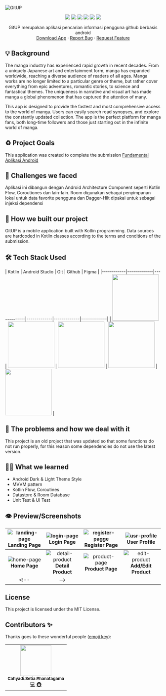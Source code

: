![GitUP](https://socialify.git.ci/phanatagama/GitUP/image?description=1&font=Bitter&forks=1&issues=1&logo=https%3A%2F%2Fsvgshare.com%2Fi%2Fxr4.svg&pattern=Formal%20Invitation&pulls=1&stargazers=1&theme=Auto)
<p align="center">
<img src="https://img.shields.io/badge/kotlin-%237F52FF.svg?style=for-the-badge&logo=kotlin&logoColor=white" />
<img src="https://img.shields.io/badge/Android-3DDC84?style=for-the-badge&logo=android&logoColor=white" />
<img src="https://img.shields.io/badge/figma-%23F24E1E.svg?style=for-the-badge&logo=figma&logoColor=white" />
<img src="https://img.shields.io/badge/git-%23F05033.svg?style=for-the-badge&logo=git&logoColor=white" />
<img src="https://img.shields.io/badge/github-%23121011.svg?style=for-the-badge&logo=github&logoColor=white" />
<img src="https://img.shields.io/badge/Android%20Studio-3DDC84.svg?style=for-the-badge&logo=android-studio&logoColor=whitehttps://img.shields.io/badge/Visual%20Studio%20Code-0078d7.svg?style=for-the-badge&logo=visual-studio-code&logoColor=white" />
  </p>
  <p align="center">
    GitUP merupakan aplikasi pencarian informasi pengguna github berbasis android
    <br />
    <a href="https://github.com/phanatagama/GitUP/releases/download/v.1.0.0-beta/GitUP-App-Beta.apk">Download App</a>
    ·
    <a href="https://github.com/phanatagama/GitUP/issues/new">Report Bug</a>
    ·
    <a href="https://github.com/phanatagama/GitUP/issues/new">Request Feature</a>
  </p>

## 💡 Background
The manga industry has experienced rapid growth in recent decades. From a uniquely Japanese art and entertainment form, manga has expanded worldwide, reaching a diverse audience of readers of all ages. Manga works are no longer limited to a particular genre or theme, but rather cover everything from epic adventures, romantic stories, to science and fantastical themes. The uniqueness in narrative and visual art has made manga a global phenomenon that has captured the attention of many.

This app is designed to provide the fastest and most comprehensive access to the world of manga. Users can easily search read synopses, and explore the constantly updated collection. The app is the perfect platform for manga fans, both long-time followers and those just starting out in the infinite world of manga.

## ♻️ Project Goals
This application was created to complete the submission [Fundamental Aplikasi Android](https://www.dicoding.com/academies/51)

## 🤯 Challenges we faced
Aplikasi ini dibangun dengan Android Architecture Component seperti Kotlin Flow, Coroutiones dan lain-lain. Room digunakan sebagai penyimpanan lokal untuk data favorite pengguna dan Dagger-Hilt dipakai untuk sebagai injeksi dependensi

## 🧐 How we built our project
GitUP is a mobile application built with Kotlin programming. Data sources are hardcoded in Kotlin classes according to the terms and conditions of the submission.

## 🛠️ Tech Stack Used
| Kotlin      | Android Studio      | Git      | Github      | Figma      |
|------------|-------------|-------------|-------------|-------------|-------------|
| <img src="https://upload.wikimedia.org/wikipedia/commons/thumb/7/74/Kotlin_Icon.png/1024px-Kotlin_Icon.png" width="150"> | <img src="https://upload.wikimedia.org/wikipedia/commons/thumb/e/e3/Android_Studio_Icon_%282014-2019%29.svg/1200px-Android_Studio_Icon_%282014-2019%29.svg.png" width="150"> | <img src="https://git-scm.com/images/logos/downloads/Git-Icon-1788C.png" width="150"> | <img src="https://upload.wikimedia.org/wikipedia/commons/thumb/9/91/Octicons-mark-github.svg/2048px-Octicons-mark-github.svg.png" width="150"> | <img src="https://cdn-icons-png.flaticon.com/512/5968/5968705.png" width="150"> |

<!-- ### Extra Library -->
<!-- - [Epoxy](https://github.com/airbnb/epoxy) Complex RecyclerView with difference model type -->

## 🔧 The problems and how we deal with it
This project is an old project that was updated so that some functions do not run properly, for this reason some dependencies do not use the latest version.

## 🧑‍🎓 What we learned
- Android Dark & Light Theme Style
- MVVM pattern
- Kotlin Flow, Coroutines
- Datastore & Room Database
- Unit Test & UI Test

## 👁️ Preview/Screenshots

| ![landing-page](https://user-images.githubusercontent.com/48324618/145372808-ae5dc7a8-f310-4643-84ed-b678a8aeeff1.jpg) **Landing Page** | ![login-page](https://user-images.githubusercontent.com/48324618/145372649-d459f07a-ba18-4cd0-aee1-fe91524abce5.jpg) **Login Page** | ![register-pagge](https://user-images.githubusercontent.com/48324618/145372937-6fddfba7-4abd-40fa-aa01-c01d349ad1d8.jpg) **Register Page** | ![usr-profile](https://user-images.githubusercontent.com/48324618/145373431-ebd4e049-9558-4fd7-8e0d-80f0b83b02e3.jpg) **User Profile** |
| :--: | :--: | :--: | :--: |
| ![home-page](https://user-images.githubusercontent.com/48324618/145373302-0a966fd3-e787-41c7-8c18-fc1e9ed79588.jpg) **Home Page** | ![detail-product](https://user-images.githubusercontent.com/48324618/145373659-0c01acd8-f2b8-4f9f-a2b3-320117b61593.jpg) **Detail Product** | ![product-page](https://user-images.githubusercontent.com/48324618/145373555-45e28331-c41d-47f1-96a5-74cd2d6d3728.jpg) **Product Page** | ![edit-product](https://user-images.githubusercontent.com/48324618/145373915-5c340a34-9e18-44a8-b81a-cc63882a313a.jpg) **Add/Edit Product** |
<!-- |   -->

## License
This project is licensed under the MIT License.

## Contributors ✨

Thanks goes to these wonderful people ([emoji key](https://allcontributors.org/docs/en/emoji-key)):

<!-- ALL-CONTRIBUTORS-LIST:START - Do not remove or modify this section -->
<!-- prettier-ignore-start -->
<!-- markdownlint-disable -->
<table>
  <tr>
    <td align="center"><a href="https://github.com/phanatagama"><img src="https://avatars.githubusercontent.com/u/48324618?s=100?v=4" width="100px;" alt=""/><br /><sub><b>Cahyadi Setia Phanatagama</b></sub></a><br /><a href="https://github.com/phanatagama/GitUP/commits?author=phanatagama" title="Code">💻</a> <a href="#infra-phanatagama" title="Infrastructure (Databases, Build-Tools, etc)">🚇</a></td>
  </tr>
</table>


<!-- markdownlint-restore -->
<!-- prettier-ignore-end -->

<!-- ALL-CONTRIBUTORS-LIST:END -->